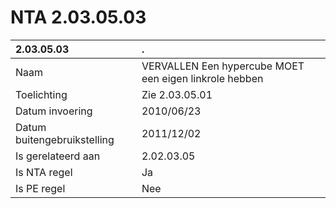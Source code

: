 # NTA 2.03.05.03

 2.03.05.03 | . 
 :--- | :--- 
 Naam | VERVALLEN Een hypercube MOET een eigen linkrole hebben 
 Toelichting | Zie 2.03.05.01 
 Datum invoering | 2010/06/23 
 Datum buitengebruikstelling | 2011/12/02 
 Is gerelateerd aan | 2.02.03.05 
 Is NTA regel | Ja 
 Is PE regel | Nee 
